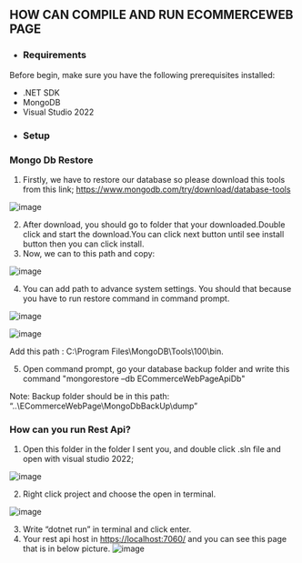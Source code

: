 ﻿## HOW CAN COMPILE AND RUN  ECOMMERCEWEB PAGE
- ### Requirements
Before begin, make sure you have the following prerequisites installed:

- .NET SDK
- MongoDB
- Visual Studio 2022
- ### Setup
### Mongo Db Restore
1. Firstly, we have to restore our database so please download this tools from this link; <https://www.mongodb.com/try/download/database-tools> 

![image](https://github.com/pelinkaracan/ECommerceApi/assets/11795893/a86363f8-d60b-4023-828c-c6717eb91655)

2. After download, you should go to folder that your downloaded.Double click and start the download.You can click next button  until see install button then you can click install.
3. Now, we can to this path and copy: 

![image](https://github.com/pelinkaracan/ECommerceApi/assets/11795893/df291276-5395-4b7e-8112-f848410eb869)

4. You can add path to advance system settings. You should that because you have to run restore command in command prompt.

![image](https://github.com/pelinkaracan/ECommerceApi/assets/11795893/83623ba5-171e-4e48-8697-707f5cba0c8c)

![image](https://github.com/pelinkaracan/ECommerceApi/assets/11795893/2ca0badf-d2f6-4034-965b-105818feceaa)

Add this path : C:\Program Files\MongoDB\Tools\100\bin.

5. Open command prompt, go your database backup folder and write this command "mongorestore –db ECommerceWebPageApiDb"

Note: Backup folder should be  in this path:  “..\ECommerceWebPage\MongoDbBackUp\dump”
### How can you run Rest Api?
1. Open this folder in the folder I sent you, and double click .sln file and open with visual studio 2022;

![image](https://github.com/pelinkaracan/ECommerceApi/assets/11795893/ff0d3361-a8cd-415e-b007-7a6b06c4244a)

2. Right click project and choose the open in terminal.

![image](https://github.com/pelinkaracan/ECommerceApi/assets/11795893/25024c71-47c1-42d8-a65b-185dcd1289a7)

3. Write “dotnet run” in terminal and click enter.
4. Your rest api host in <https://localhost:7060/> and you can see this page that is in below picture.
![image](https://github.com/pelinkaracan/ECommerceApi/assets/11795893/c2881aeb-e694-4273-a4ab-98c442437446)
